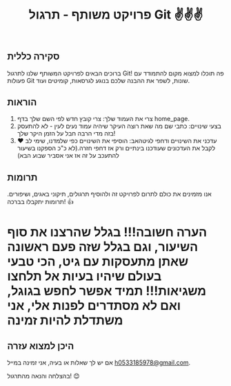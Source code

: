 <body>
  <header>
    <h1>פרויקט משותף - תרגול Git ✌️✌️✌️</h1>
  </header>
  <main>
    <div class="instructions">
      <h2>סקירה כללית</h2>
      <p>ברוכים הבאים לפרויקט המשותף שלנו לתרגול Git! פה תוכלו למצוא מקום להתמודד עם פעולות Git שונות, לשפר את ההבנה שלכם בנוגע לגרסאות, קומיטים ועוד.</p>
    </div>
    <div class="instructions">
      <h2>הוראות</h2>
      <ol>
        <li>צרי את העמוד שלך: צרי קובץ חדש לפי השם שלך בדף home_page.</li>
        <li>בצעי שינויים: כתבי שם מה שאת רוצה העיקר שיהיה עמוד נעים לעין - לא להתעסק בזה מדי הרבה חבל על הזמן היקר שלך!</li>
        <li>עדכני את השינויים ודחפי לגיטהאב: הוסיפי את השינויים כפי שלמדנו, שימי לב ❤️ לקבל את העדכונים שעודכנו בינתיים ורק אז דחפי חזרה.(לא כ"כ הספקנו בשיעור להתעכב על זה אז אני אסביר שבוע הבא)</li>
      </ol>
    </div>
    <div class="instructions">
      <h2>תרומות</h2>
      <p>אנו מזמינים את כולם לתרום לפרויקט זה ולהוסיף תרגולים, תיקוני באגים, ושיפורים. תרומות יתקבלו בברכה! 👍</p>
    </div>
    <div class="instructions">
      <h1 >הערה חשובה!!! בגלל שהרצנו את סוף השיעור, וגם בגלל שזה פעם ראשונה שאתן מתעסקות עם גיט, הכי טבעי בעולם שיהיו בעיות אל תלחצו משגיאות!!! תמיד אפשר לחפש בגוגל, ואם לא מסתדרים לפנות אלי, אני משתדלת להיות זמינה</h1>
      <h2>היכן למצוא עזרה</h2>
      <p>אם יש לך שאלות או בעיה, אני זמינה במייל <a href="mailto:h0533185978@gmail.com">h0533185978@gmail.com</a>.</p>
    </div>
    <p>בהצלחה והנאה מהתרגול! 😊</p>
  </main>

